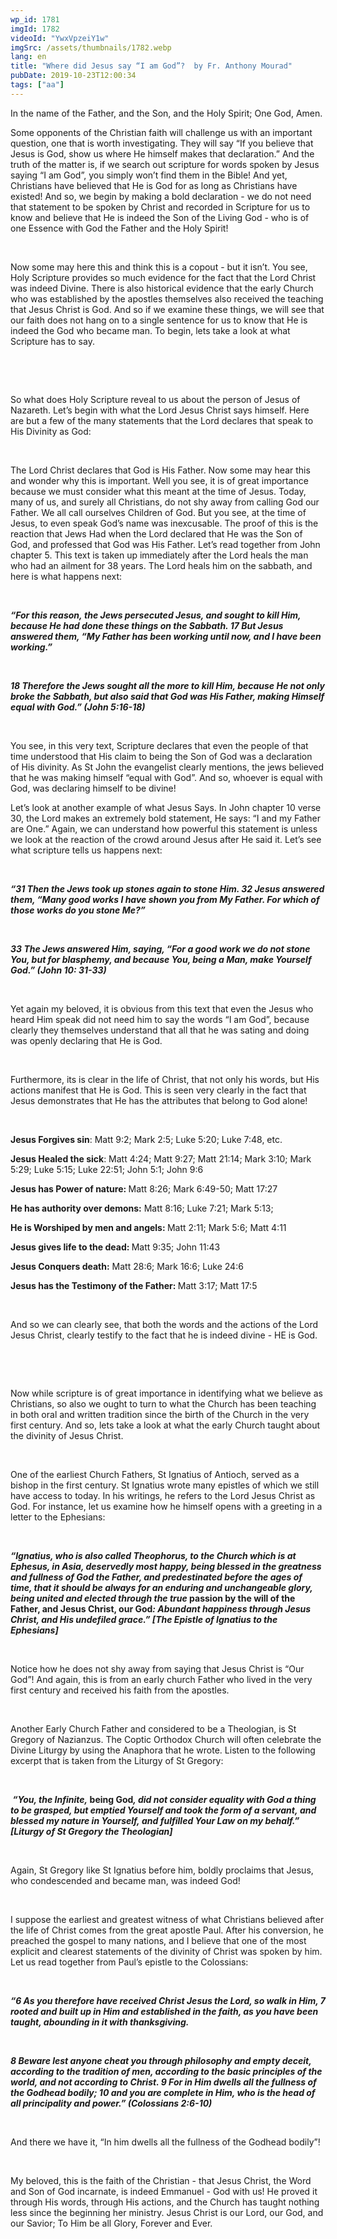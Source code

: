 ```yaml
---
wp_id: 1781
imgId: 1782
videoId: "YwxVpzeiY1w"
imgSrc: /assets/thumbnails/1782.webp
lang: en
title: "Where did Jesus say “I am God”?  by Fr. Anthony Mourad"
pubDate: 2019-10-23T12:00:34
tags: ["aa"]
---
```


<p>In the name of the Father, and the Son, and the Holy Spirit; One God, Amen.</p>
<p>Some opponents of the Christian faith will challenge us with an important question, one that is worth investigating. They will say “If you believe that Jesus is God, show us where He himself makes that declaration.” And the truth of the matter is, if we search out scripture for words spoken by Jesus saying “I am God”, you simply won’t find them in the Bible! And yet, Christians have believed that He is God for as long as Christians have existed! And so, we begin by making a bold declaration - we do not need that statement to be spoken by Christ and recorded in Scripture for us to know and believe that He is indeed the Son of the Living God - who is of one Essence with God the Father and the Holy Spirit!</p>
<p>&nbsp;</p>
<p><span data-contrast="auto">Now some may here this and think this is a copout - but it isn’t. You see, Holy Scripture provides so much evidence for the fact that the Lord Christ was indeed Divine. </span><span data-contrast="auto">There is also historical evidence that the early Church who was established by the apostles themselves also received the teaching that Jesus Christ is God. And </span><span data-contrast="auto">so</span><span data-contrast="auto"> if we examine these things, we will see that our faith does not hang on to a single sentence for us to know that He is indeed the God who became man. To begin, lets </span><span data-contrast="auto">take a look</span><span data-contrast="auto"> at what Scripture has to say. </span><span data-ccp-props="{&quot;201341983&quot;:0,&quot;335559739&quot;:200,&quot;335559740&quot;:276}" data-wac-het="1"> </span></p>
<p><span data-ccp-props="{&quot;201341983&quot;:0,&quot;335559739&quot;:200,&quot;335559740&quot;:276}" data-wac-het="1"> </span><b><i></i></b></p>
<p><span data-ccp-props="{&quot;201341983&quot;:0,&quot;335559739&quot;:200,&quot;335559740&quot;:276}" data-wac-het="1"> </span></p>
<p><span data-contrast="auto">So</span><span data-contrast="auto"> what does Holy Scripture reveal to us about the person of Jesus of Nazareth. </span><span data-contrast="auto">Let’s</span><span data-contrast="auto"> begin with what the Lord Jesus Christ says himself. Here are </span><span data-contrast="auto">but a few of the many</span><span data-contrast="auto"> statements that the Lord declares that speak to His Divinity as God: </span><span data-ccp-props="{&quot;201341983&quot;:0,&quot;335559739&quot;:200,&quot;335559740&quot;:276}" data-wac-het="1"> </span></p>
<p><span data-ccp-props="{&quot;201341983&quot;:0,&quot;335559739&quot;:200,&quot;335559740&quot;:276}" data-wac-het="1"> </span></p>
<p><span data-contrast="auto">The Lord Christ declares that God is His Father</span><span data-contrast="auto">. Now some may hear this and wonder why this is important. Well you see, it is of great importance because we must consider what </span><span data-contrast="auto">th</span><span data-contrast="auto">is meant at the time of Jesus. Today, many of us, and surely all Christians, do not shy away from calling God our Father. We all call ourselves Children of God. But you see, at the time of Jesus, to even speak God’s name was inexcusable. The proof of this is the reaction that Jews Had when the Lord declared that He was the Son of God</span><span data-contrast="auto">, </span><span data-contrast="auto">and </span><span data-contrast="auto">professed</span><span data-contrast="auto"> that God was His Father. Let’s read together from John chapter 5. This text is taken up immediately after the Lord heals the man who had an ailment for 38 years. </span><span data-contrast="auto">The </span><span data-contrast="auto">Lord heals him on the sabbath, and here is what happens next:  </span><span data-ccp-props="{&quot;201341983&quot;:0,&quot;335559739&quot;:200,&quot;335559740&quot;:276}" data-wac-het="1"> </span></p>
<p><span data-ccp-props="{&quot;201341983&quot;:0,&quot;335559739&quot;:200,&quot;335559740&quot;:276}" data-wac-het="1"> </span></p>
<p><b><i><span data-contrast="auto">“</span></i></b><b><i><span data-contrast="auto">For this </span></i></b><b><i><span data-contrast="auto">reason,</span></i></b><b><i><span data-contrast="auto"> the Jews persecuted Jesus, and sought to kill Him, because He had done these things on the Sabbath. 17 But Jesus answered them, “My Father has been working until now, and I have been working.”</span></i></b><span data-ccp-props="{&quot;201341983&quot;:0,&quot;335559739&quot;:200,&quot;335559740&quot;:276}" data-wac-het="1"> </span></p>
<p><span data-ccp-props="{&quot;201341983&quot;:0,&quot;335559739&quot;:200,&quot;335559740&quot;:276}" data-wac-het="1"> </span></p>
<p><b><i><span data-contrast="auto">18 Therefore the Jews sought </span></i></b><b><i><span data-contrast="auto">all the more</span></i></b><b><i><span data-contrast="auto"> to kill Him, because He not only broke the Sabbath, but also said that God was His Father, making Himself equal with God.</span></i></b><b><i><span data-contrast="auto">”</span></i></b><b><i><span data-contrast="auto"> (John 5:16-18)</span></i></b><span data-ccp-props="{&quot;201341983&quot;:0,&quot;335559739&quot;:200,&quot;335559740&quot;:276}" data-wac-het="1"> </span></p>
<p><span data-ccp-props="{&quot;201341983&quot;:0,&quot;335559739&quot;:200,&quot;335559740&quot;:276}" data-wac-het="1"> </span></p>
<p><span data-contrast="auto">You see, in this very text, Scripture declares that even the people of that time understood that His claim to </span><span data-contrast="auto">being</span><span data-contrast="auto"> the Son of God was a declaration of </span><span data-contrast="auto">His </span><span data-contrast="auto">divinity.</span><span data-contrast="auto"> As St John the evangelist clear</span><span data-contrast="auto">ly</span><span data-contrast="auto"> mentions, </span><span data-contrast="auto">the </span><span data-contrast="auto">jews</span><span data-contrast="auto"> believed that he was making himself “equal with God”. And so, whoever is equal with God, was declaring himself to be divine! </span><span data-ccp-props="{&quot;201341983&quot;:0,&quot;335559739&quot;:200,&quot;335559740&quot;:276}" data-wac-het="1"> </span></p>
<p><span data-contrast="auto">Let’s look at another example of what Jesus Says. In John chapter 10 verse 30, the Lord makes an extremely bold statement, He says: “I and my Father are One.”</span><span data-contrast="auto"> </span><span data-contrast="auto">A</span><span data-contrast="auto">gain, we can understand how powerful this statement is </span><span data-contrast="auto">unless we</span><span data-contrast="auto"> look at the reaction of the crowd around Jesus</span><span data-contrast="auto"> after He said it</span><span data-contrast="auto">. Let</span><span data-contrast="auto">’</span><span data-contrast="auto">s see what scripture tells us happens next: </span><span data-ccp-props="{&quot;201341983&quot;:0,&quot;335559739&quot;:200,&quot;335559740&quot;:276}" data-wac-het="1"> </span></p>
<p><span data-ccp-props="{&quot;201341983&quot;:0,&quot;335559739&quot;:200,&quot;335559740&quot;:276}" data-wac-het="1"> </span></p>
<p><b><i><span data-contrast="auto">“</span></i></b><b><i><span data-contrast="auto">31 Then the Jews took up stones again to stone Him. 32 Jesus answered them, “Many good works I have shown you from My Father. For which of those works do you stone Me?”</span></i></b><span data-ccp-props="{&quot;201341983&quot;:0,&quot;335559739&quot;:200,&quot;335559740&quot;:276}" data-wac-het="1"> </span></p>
<p><span data-ccp-props="{&quot;201341983&quot;:0,&quot;335559739&quot;:200,&quot;335559740&quot;:276}" data-wac-het="1"> </span></p>
<p><b><i><span data-contrast="auto">33 The Jews answered Him, saying, “For a good work we do not stone You, but for blasphemy, and because You, being a Man, make Yourself God.”</span></i></b><b><i><span data-contrast="auto"> (John 10: 31-33)</span></i></b><span data-ccp-props="{&quot;201341983&quot;:0,&quot;335559739&quot;:200,&quot;335559740&quot;:276}" data-wac-het="1"> </span></p>
<p><span data-ccp-props="{&quot;201341983&quot;:0,&quot;335559739&quot;:200,&quot;335559740&quot;:276}" data-wac-het="1"> </span></p>
<p><span data-contrast="auto">Yet again my beloved, it is obvious from this text that even the Jesus who heard Him speak did not need him to say the words “I am God”, because clearly they themselves understand that all that he was sating and doing was openly declaring that He is God.</span><span data-ccp-props="{&quot;201341983&quot;:0,&quot;335559739&quot;:200,&quot;335559740&quot;:276}" data-wac-het="1"> </span></p>
<p><span data-ccp-props="{&quot;201341983&quot;:0,&quot;335559739&quot;:200,&quot;335559740&quot;:276}" data-wac-het="1"> </span></p>
<p><span data-contrast="auto">Furthermore, its is clear in the life of Christ, that not only his words, but His actions manifest that He is God. This is seen very clearly in the fact that Jesus demonstrates that He has the attributes that belong to God alone!</span><span data-ccp-props="{&quot;201341983&quot;:0,&quot;335559739&quot;:200,&quot;335559740&quot;:276}" data-wac-het="1"> </span></p>
<p><span data-ccp-props="{&quot;201341983&quot;:0,&quot;335559739&quot;:200,&quot;335559740&quot;:276}" data-wac-het="1"> </span></p>
<p><b><span data-contrast="auto">Jesus </span></b><b><span data-contrast="auto">Forgiv</span></b><b><span data-contrast="auto">es</span></b><b><span data-contrast="auto"> sin</span></b><span data-contrast="auto">: Matt 9:2</span><span data-contrast="auto">; Mark 2:5; Luke 5:20; Luke 7:48, etc. </span><span data-ccp-props="{&quot;201341983&quot;:0,&quot;335559739&quot;:200,&quot;335559740&quot;:276}" data-wac-het="1"> </span></p>
<p><b><span data-contrast="auto">Jesus </span></b><b><span data-contrast="auto">Heal</span></b><b><span data-contrast="auto">ed</span></b><b><span data-contrast="auto"> the sick</span></b><span data-contrast="auto">: Matt 4:24; Matt 9:27; Matt 21:14; Mark 3:10; Mark 5:29; Luke 5:15; Luke 22:51; John 5:1; John 9:6</span><span data-ccp-props="{&quot;201341983&quot;:0,&quot;335559739&quot;:200,&quot;335559740&quot;:276}" data-wac-het="1"> </span></p>
<p><b><span data-contrast="auto">Jesus has </span></b><b><span data-contrast="auto">Power of nature</span></b><b><span data-contrast="auto">: </span></b><span data-contrast="auto">Matt 8:26; Mark 6:49-50; Matt 17:27</span><span data-ccp-props="{&quot;201341983&quot;:0,&quot;335559739&quot;:200,&quot;335559740&quot;:276}" data-wac-het="1"> </span></p>
<p><b><span data-contrast="auto">He has a</span></b><b><span data-contrast="auto">uthority over demons</span></b><b><span data-contrast="auto">:</span></b><span data-contrast="auto"> </span><span data-contrast="auto">Matt 8:16; Luke 7:21</span><span data-contrast="auto">; Mark 5:13; </span><span data-ccp-props="{&quot;201341983&quot;:0,&quot;335559739&quot;:200,&quot;335559740&quot;:276}" data-wac-het="1"> </span></p>
<p><b><span data-contrast="auto">He is W</span></b><b><span data-contrast="auto">orshiped by men and angels</span></b><b><span data-contrast="auto">: </span></b><span data-contrast="auto">Matt 2:11; Mark 5:6; Matt 4:11</span><span data-ccp-props="{&quot;201341983&quot;:0,&quot;335559739&quot;:200,&quot;335559740&quot;:276}" data-wac-het="1"> </span></p>
<p><b><span data-contrast="auto">Jesus gives life to the</span></b><b><span data-contrast="auto"> dead</span></b><b><span data-contrast="auto">: </span></b><span data-contrast="auto">Matt 9:35; John 11:43</span><b><span data-contrast="auto"> </span></b><span data-ccp-props="{&quot;201341983&quot;:0,&quot;335559739&quot;:200,&quot;335559740&quot;:276}" data-wac-het="1"> </span></p>
<p><b><span data-contrast="auto">Jesus </span></b><b><span data-contrast="auto">Conquers death</span></b><b><span data-contrast="auto">:</span></b><span data-contrast="auto"> Matt 28:6; Mark 16:6; Luke 24:6 </span><span data-ccp-props="{&quot;201341983&quot;:0,&quot;335559739&quot;:200,&quot;335559740&quot;:276}" data-wac-het="1"> </span></p>
<p><b><span data-contrast="auto">Jesus has the </span></b><b><span data-contrast="auto">Testimony of the Father</span></b><b><span data-contrast="auto">: </span></b><span data-contrast="auto">Matt 3:17; Matt 17:5</span><span data-ccp-props="{&quot;201341983&quot;:0,&quot;335559739&quot;:200,&quot;335559740&quot;:276}" data-wac-het="1"> </span></p>
<p><span data-ccp-props="{&quot;201341983&quot;:0,&quot;335559739&quot;:200,&quot;335559740&quot;:276}" data-wac-het="1"> </span></p>
<p><span data-contrast="auto">And </span><span data-contrast="auto">so</span><span data-contrast="auto"> we can clearly see, that both the words and the actions of the Lord Jesus Christ, clearly testify to the fact that he is indeed divine - HE is God. </span><span data-ccp-props="{&quot;201341983&quot;:0,&quot;335559739&quot;:200,&quot;335559740&quot;:276}" data-wac-het="1"> </span></p>
<p><span data-ccp-props="{&quot;201341983&quot;:0,&quot;335559739&quot;:200,&quot;335559740&quot;:276}" data-wac-het="1"> </span><span data-contrast="auto"> </span><span data-ccp-props="{&quot;201341983&quot;:0,&quot;335559739&quot;:200,&quot;335559740&quot;:276}" data-wac-het="1"><br />
</span></p>
<p><span data-ccp-props="{&quot;201341983&quot;:0,&quot;335559739&quot;:200,&quot;335559740&quot;:276}" data-wac-het="1"> </span></p>
<p><span data-contrast="auto">Now while scripture is of great importance in identifying what we believe as Christians, so </span><span data-contrast="auto">also</span><span data-contrast="auto"> we ought to turn to what the Church has been teaching in both oral and written tradition since the </span><span data-contrast="auto">birth</span><span data-contrast="auto"> of the Church in the very first century. And so, lets </span><span data-contrast="auto">take a look</span><span data-contrast="auto"> at what the early Church taught about the divinity of Jesus Christ. </span><span data-ccp-props="{&quot;201341983&quot;:0,&quot;335559739&quot;:200,&quot;335559740&quot;:276}" data-wac-het="1"> </span></p>
<p><span data-ccp-props="{&quot;201341983&quot;:0,&quot;335559739&quot;:200,&quot;335559740&quot;:276}" data-wac-het="1"> </span></p>
<p><span data-contrast="auto">One of the earliest Church Fathers, St Ignatius </span><span data-contrast="auto">of Antioch, served as a bishop in the first century. St Ignatius wrote many epistles of which we still have access to today. In his writings, he refers to the Lord Jesus Christ as God. For instance, let us examine how he himself opens with a greeting in a letter to the Ephesians:</span><span data-ccp-props="{&quot;201341983&quot;:0,&quot;335559739&quot;:200,&quot;335559740&quot;:276}" data-wac-het="1"> </span></p>
<p><span data-ccp-props="{&quot;201341983&quot;:0,&quot;335559739&quot;:200,&quot;335559740&quot;:276}" data-wac-het="1"> </span></p>
<p><b><i><span data-contrast="auto">“</span></i></b><b><i><span data-contrast="auto">Ignatius, who is also called </span></i></b><b><i><span data-contrast="auto">Theophorus</span></i></b><b><i><span data-contrast="auto">, to the Church which is at Ephesus, in Asia, deservedly most happy, being blessed in the greatness and fullness of God the Father, and predestinated before the ages of time, that it should be always for an enduring and unchangeable glory, being united and elected through the true </span></i></b><b><span data-contrast="auto">passion by the will of the Father, and Jesus Christ, our God</span></b><b><i><span data-contrast="auto">: Abundant happiness through Jesus Christ, and His undefiled grace.</span></i></b><b><i><span data-contrast="auto">” [</span></i></b><b><i><span data-contrast="auto">The Epistle of Ignatius to the Ephesians</span></i></b><b><i><span data-contrast="auto">]</span></i></b><span data-ccp-props="{&quot;201341983&quot;:0,&quot;335559739&quot;:200,&quot;335559740&quot;:276}" data-wac-het="1"> </span></p>
<p><span data-ccp-props="{&quot;201341983&quot;:0,&quot;335559739&quot;:200,&quot;335559740&quot;:276}" data-wac-het="1"> </span></p>
<p><span data-contrast="auto">Notice how he does not shy away from saying that Jesus Christ is “Our God”! And again, this is from an early church Father who lived in the very first century and received his faith from the apostles. </span><span data-ccp-props="{&quot;201341983&quot;:0,&quot;335559739&quot;:200,&quot;335559740&quot;:276}" data-wac-het="1"> </span></p>
<p><span data-ccp-props="{&quot;201341983&quot;:0,&quot;335559739&quot;:200,&quot;335559740&quot;:276}" data-wac-het="1"> </span></p>
<p><span data-contrast="auto">Another Early Church Father and considered to be a Theologian, is St Gregory of Nazianzus. The Coptic Orthodox Church will often celebrate the Divine Liturgy by using the Anaphora that he wrote. Listen to the following excerpt that is taken from the Liturgy of St Gregory: </span><span data-ccp-props="{&quot;201341983&quot;:0,&quot;335559739&quot;:200,&quot;335559740&quot;:276}" data-wac-het="1"> </span></p>
<p><span data-ccp-props="{&quot;201341983&quot;:0,&quot;335559739&quot;:200,&quot;335559740&quot;:276}" data-wac-het="1"> </span></p>
<p><b><i><span data-contrast="auto"> </span></i></b><b><i><span data-contrast="auto">“You, the Infinite, </span></i></b><b><span data-contrast="auto">being God</span></b><b><i><span data-contrast="auto">, did not consider equality with God a thing to be grasped, but emptied Yourself and took the form of a servan</span></i></b><b><i><span data-contrast="auto">t</span></i></b><b><i><span data-contrast="auto">,</span></i></b><b><i><span data-contrast="auto"> </span></i></b><b><i><span data-contrast="auto">and blessed my nature</span></i></b><b><i><span data-contrast="auto"> </span></i></b><b><i><span data-contrast="auto">in Yourself,</span></i></b><b><i><span data-contrast="auto"> </span></i></b><b><i><span data-contrast="auto">and fulfilled Your Law</span></i></b><b><i><span data-contrast="auto"> </span></i></b><b><i><span data-contrast="auto">on my behalf.” [Liturgy of St Gregory the Theologian] </span></i></b><span data-ccp-props="{&quot;201341983&quot;:0,&quot;335559739&quot;:200,&quot;335559740&quot;:276}" data-wac-het="1"> </span></p>
<p><span data-ccp-props="{&quot;201341983&quot;:0,&quot;335559739&quot;:200,&quot;335559740&quot;:276}" data-wac-het="1"> </span></p>
<p><span data-contrast="auto">Again, St Gregory like St Ignatius before him, boldly proclaims that Jesus, who condescended and became man, was indeed God!</span><span data-ccp-props="{&quot;201341983&quot;:0,&quot;335559739&quot;:200,&quot;335559740&quot;:276}" data-wac-het="1"> </span></p>
<p><span data-ccp-props="{&quot;201341983&quot;:0,&quot;335559739&quot;:200,&quot;335559740&quot;:276}" data-wac-het="1"> </span></p>
<p><span data-contrast="auto">I suppose the earliest and greatest witness of what Christians believed after the life of Christ comes from the great apostle Paul. After his conversion, he preached the gospel to many nations, and I believe that one of the most explicit and clearest statements of the divinity of Christ was spoken by him. Let us read together from Paul’s epistle to the Colossians: </span><span data-ccp-props="{&quot;201341983&quot;:0,&quot;335559739&quot;:200,&quot;335559740&quot;:276}" data-wac-het="1"> </span></p>
<p><span data-ccp-props="{&quot;201341983&quot;:0,&quot;335559739&quot;:200,&quot;335559740&quot;:276}" data-wac-het="1"> </span></p>
<p><b><i><span data-contrast="auto">“</span></i></b><b><i><span data-contrast="auto">6 As you therefore have received Christ Jesus the Lord, so walk in Him, 7 rooted and built up in Him and established in the faith, as you have been taught, abounding in it with thanksgiving.</span></i></b><span data-ccp-props="{&quot;201341983&quot;:0,&quot;335559739&quot;:200,&quot;335559740&quot;:276}" data-wac-het="1"> </span></p>
<p><span data-ccp-props="{&quot;201341983&quot;:0,&quot;335559739&quot;:200,&quot;335559740&quot;:276}" data-wac-het="1"> </span></p>
<p><b><i><span data-contrast="auto">8 Beware lest anyone cheat you through philosophy and empty deceit, according to the tradition of men, according to the basic principles of the world, and not according to Christ. 9 For in Him dwells all the fullness of the Godhead bodily; 10 and you are complete in Him, who is the head of all principality and power.</span></i></b><b><i><span data-contrast="auto">” (Colossians 2:</span></i></b><b><i><span data-contrast="auto">6-10) </span></i></b><span data-ccp-props="{&quot;201341983&quot;:0,&quot;335559739&quot;:200,&quot;335559740&quot;:276}" data-wac-het="1"> </span></p>
<p><span data-ccp-props="{&quot;201341983&quot;:0,&quot;335559739&quot;:200,&quot;335559740&quot;:276}" data-wac-het="1"> </span></p>
<p><span data-contrast="auto">And there we have it, “In him dwells all the fullness of the Godhead bodily”! </span><span data-ccp-props="{&quot;201341983&quot;:0,&quot;335559739&quot;:200,&quot;335559740&quot;:276}" data-wac-het="1"> </span></p>
<p><span data-ccp-props="{&quot;201341983&quot;:0,&quot;335559739&quot;:200,&quot;335559740&quot;:276}" data-wac-het="1"> </span></p>
<p><span data-contrast="auto">My beloved, this is the faith of the Christian - that Jesus Christ, the Word and Son of God incarnate, is indeed Emmanuel - God with us! </span><span data-contrast="auto">He proved it through His words, through His actions, and the Church has taught nothing less since the beginning her ministry. Jesus Christ is our Lord, our God, and our Savior; </span><span data-contrast="auto">To Him be all Glory, Forever and Ever. </span><span data-ccp-props="{&quot;201341983&quot;:0,&quot;335559739&quot;:200,&quot;335559740&quot;:276}" data-wac-het="1"> </span></p>
